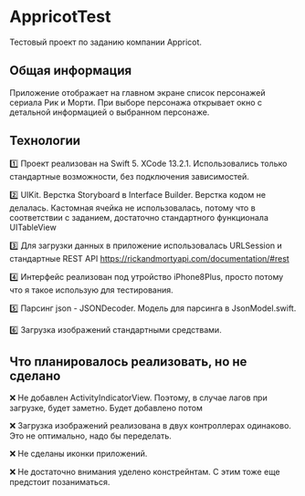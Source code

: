 # AppricotTest

Тестовый проект по заданию компании Appricot.


## Общая информация
Приложение отображает на главном экране список персонажей сериала Рик и Морти. При выборе персонажа открывает 
окно с детальной информацией о выбранном персонаже.


## Технологии

:one: Проект реализован на Swift 5. XCode 13.2.1. Использовались только стандартные возможности, без подключения зависимостей.

:two: UIKit. Верстка Storyboard в Interface Builder. Верстка кодом не делалась. Кастомная ячейка не использовалась, потому что в соответствии с заданием, достаточно стандартного функционала UITableView

:three: Для загрузки данных в приложение использовалась URLSession и стандартные REST API https://rickandmortyapi.com/documentation/#rest

:four: Интерфейс реализован под утройство iPhone8Plus, просто потому что я такое использую для тестирования.

:five: Парсинг json - JSONDecoder. Модель для парсинга в JsonModel.swift.

:six: Загрузка изображений стандартными средствами. 


## Что планировалось реализовать, но не сделано 
:x: Не добавлен ActivityIndicatorView. Поэтому, в случае лагов при загрузке, будет заметно. Будет добавлено потом

:x: Загрузка изображений реализована в двух контроллерах одинаково. Это не оптимально, надо бы переделать.

:x: Не сделаны иконки приложений.

:x: Не достаточно внимания уделено констрейнтам. С этим тоже еще предстоит позаниматься.

